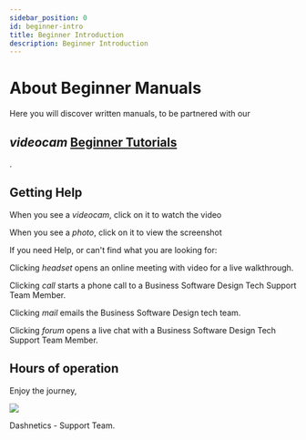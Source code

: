 ```yaml
---
sidebar_position: 0
id: beginner-intro
title: Beginner Introduction
description: Beginner Introduction
---
```


# About Beginner Manuals

Here you will discover written manuals, to be partnered with our <h2><i className="material-icons-h2">videocam</i> [Beginner Tutorials](../../tutorials/tutorials-intro#beginner-tutorials)</h2>.


## Getting Help


When you see a <i className="material-icons">videocam</i>, click on it to watch the video

When you see a <i className="material-icons">photo</i>, click on it to view the screenshot

If you need Help, or can't find what you are looking for:

Clicking <i className="material-icons">headset</i> opens an online meeting with video for a live walkthrough.

Clicking <i className="material-icons">call</i> starts a phone call to a Business Software Design Tech Support Team Member.

Clicking <i className="material-icons">mail</i> emails the Business Software Design tech team.

Clicking <i className="material-icons">forum</i> opens a live chat with a Business Software Design Tech Support Team Member.

## Hours of operation

<div className="features-icon-container"></div>



Enjoy the journey, 

[ ![](/img/favicon.ico) ](https://Dashnetics.com.au)

Dashnetics - Support Team.
